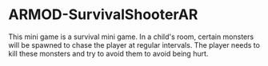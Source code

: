 # ARMOD-SurvivalShooterAR
 This mini game is a survival mini game. In a child's room, certain monsters will be spawned to chase the player at regular intervals. The player needs to kill these monsters and try to avoid them to avoid being hurt.
